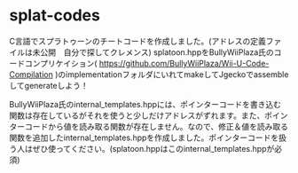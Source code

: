 # splat-codes
C言語でスプラトゥーンのチートコードを作成しました。(アドレスの定義ファイルは未公開　自分で探してクレメンス) splatoon.hppをBullyWiiPlaza氏のコードコンプリケイション( https://github.com/BullyWiiPlaza/Wii-U-Code-Compilation )のimplementationフォルダにいれてmakeしてJgeckoでassembleしてgenerateしよう！

BullyWiiPlaza氏のinternal_templates.hppには、ポインターコードを書き込む関数は存在しているがそれを使うと少しだけアドレスがずれます。また、ポインターコードから値を読み取る関数が存在しません。なので、修正＆値を読み取る関数を追加したinternal_templates.hppを作成しました。ポインターコードを扱う人はぜひ使ってください。(splatoon.hppはこのinternal_templates.hppが必須)
